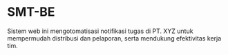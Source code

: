 # SMT-BE
Sistem web ini mengotomatisasi notifikasi tugas di PT. XYZ untuk mempermudah distribusi dan pelaporan, serta mendukung efektivitas kerja tim.

